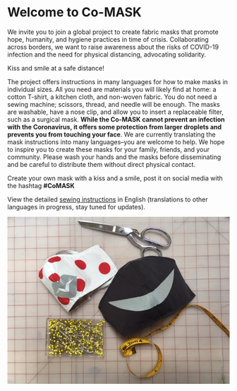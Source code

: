 # Welcome to Co-MASK

We invite you to join a global project to create fabric masks that promote hope, humanity, and hygiene practices in time of crisis. Collaborating across borders, we want to raise awareness about the risks of COVID-19 infection and the need for physical distancing, advocating solidarity. 

Kiss and smile at a safe distance!

The project offers instructions in many languages for how to make masks in individual sizes. All you need are materials you will likely find at home: a cotton T-shirt, a kitchen cloth, and non-woven fabric. You do not need a sewing machine; scissors, thread, and needle will be enough. The masks are washable, have a nose clip, and allow you to insert a replaceable filter, such as a surgical mask. **While the Co-MASK cannot prevent an infection with the Coronavirus, it offers some protection from larger droplets and prevents you from touching your face**. We are currently translating the mask instructions into many languages–you are welcome to help. We hope to inspire you to create these masks for your family, friends, and your community. Please wash your hands and the masks before disseminating and be careful to distribute them without direct physical contact. 

Create your own mask with a kiss and a smile, post it on social media with the hashtag **#CoMASK**

View the detailed [sewing instructions](https://docs.google.com/presentation/d/1T_rO2Q8HKdWN_8hhGp65-JKylpn2vpFx0kGD602U618/edit?usp=sharing) in English (translations to other languages in progress, stay tuned for updates). 


![](media/image1.jpg)
